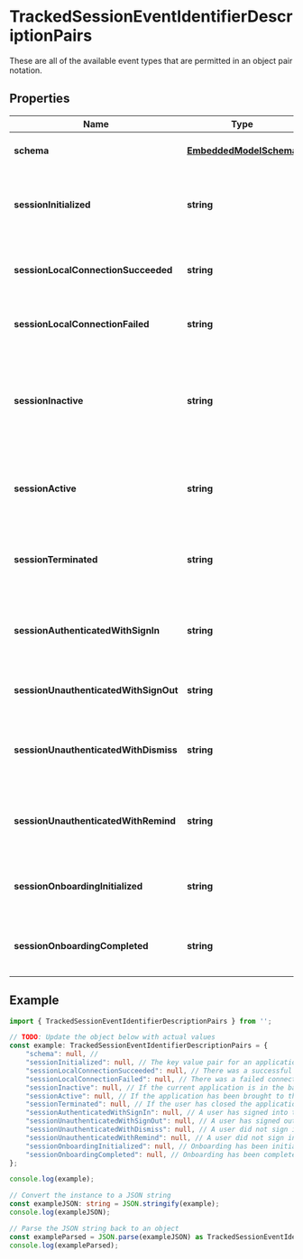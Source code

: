 
# TrackedSessionEventIdentifierDescriptionPairs

These are all of the available event types that are permitted in an object pair notation.

## Properties

Name | Type | Description | Notes
------------ | ------------- | ------------- | -------------
**schema** | [**EmbeddedModelSchema**](EmbeddedModelSchema) |  | [optional] [default to undefined]
**sessionInitialized** | **string** | The key value pair for an application being opened. | [optional] [default to undefined]
**sessionLocalConnectionSucceeded** | **string** | There was a successful connection locally | [optional] [default to undefined]
**sessionLocalConnectionFailed** | **string** | There was a failed connection locally | [optional] [default to undefined]
**sessionInactive** | **string** | If the current application is in the background or not, could also be minimized. | [optional] [default to undefined]
**sessionActive** | **string** | If the application has been brought to the forground. | [optional] [default to undefined]
**sessionTerminated** | **string** | If the user has closed the application, thus ending the session. | [optional] [default to undefined]
**sessionAuthenticatedWithSignIn** | **string** | A user has signed into this session with a an external account | [optional] [default to undefined]
**sessionUnauthenticatedWithSignOut** | **string** | A user has signed out of this session | [optional] [default to undefined]
**sessionUnauthenticatedWithDismiss** | **string** | A user did not sign into the session with a dismissal | [optional] [default to undefined]
**sessionUnauthenticatedWithRemind** | **string** | A user did not sign into the session with a reminder | [optional] [default to undefined]
**sessionOnboardingInitialized** | **string** | Onboarding has been initialized for this session | [optional] [default to undefined]
**sessionOnboardingCompleted** | **string** | Onboarding has been completed for this session | [optional] [default to undefined]

## Example

```typescript
import { TrackedSessionEventIdentifierDescriptionPairs } from '';

// TODO: Update the object below with actual values
const example: TrackedSessionEventIdentifierDescriptionPairs = {
    "schema": null, // 
    "sessionInitialized": null, // The key value pair for an application being opened.
    "sessionLocalConnectionSucceeded": null, // There was a successful connection locally
    "sessionLocalConnectionFailed": null, // There was a failed connection locally
    "sessionInactive": null, // If the current application is in the background or not, could also be minimized.
    "sessionActive": null, // If the application has been brought to the forground.
    "sessionTerminated": null, // If the user has closed the application, thus ending the session.
    "sessionAuthenticatedWithSignIn": null, // A user has signed into this session with a an external account
    "sessionUnauthenticatedWithSignOut": null, // A user has signed out of this session
    "sessionUnauthenticatedWithDismiss": null, // A user did not sign into the session with a dismissal
    "sessionUnauthenticatedWithRemind": null, // A user did not sign into the session with a reminder
    "sessionOnboardingInitialized": null, // Onboarding has been initialized for this session
    "sessionOnboardingCompleted": null, // Onboarding has been completed for this session
};

console.log(example);

// Convert the instance to a JSON string
const exampleJSON: string = JSON.stringify(example);
console.log(exampleJSON);

// Parse the JSON string back to an object
const exampleParsed = JSON.parse(exampleJSON) as TrackedSessionEventIdentifierDescriptionPairs;
console.log(exampleParsed);
```




